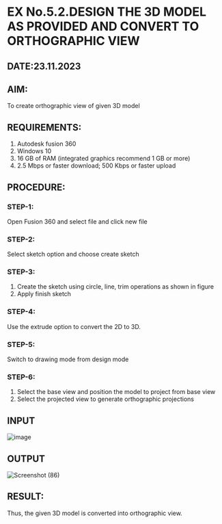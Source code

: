 # EX No.5.2.DESIGN THE 3D MODEL AS PROVIDED AND CONVERT TO ORTHOGRAPHIC VIEW
## DATE:23.11.2023

## AIM: 
To create orthographic view of given 3D model

## REQUIREMENTS: 
1. Autodesk fusion 360
2. Windows 10
3. 16 GB of RAM (integrated graphics recommend 1 GB or more)
4. 2.5 Mbps or faster download; 500 Kbps or faster upload 

## PROCEDURE:

### STEP-1:
Open Fusion 360 and select file and click new file

### STEP-2:
Select sketch option and choose create sketch

### STEP-3: 
1. Create the sketch using circle, line, trim operations as shown in figure
2. Apply finish sketch 

### STEP-4:
 Use the extrude option to convert the 2D to 3D.

### STEP-5:
Switch to drawing mode from design mode 
          
### STEP-6:
1. Select the base view and position the model to project from base view 
2. Select the projected view to generate orthographic projections

## INPUT
![image](https://user-images.githubusercontent.com/113594316/199412055-fa1f658d-65f4-42c2-9c3c-78c93512e905.png)

## OUTPUT

![Screenshot (86)](https://github.com/baskarsaraswathy/EX-No.5.2.DESIGN-THE-3D-MODEL-AS-PROVIDED-AND-CONVERT-TO-ORTHOGRAPHIC-VIEW/assets/144871005/8b8b8b13-08c5-46e2-b1f4-f4385bf34f16)

## RESULT:
Thus, the given 3D model is converted into orthographic view.
